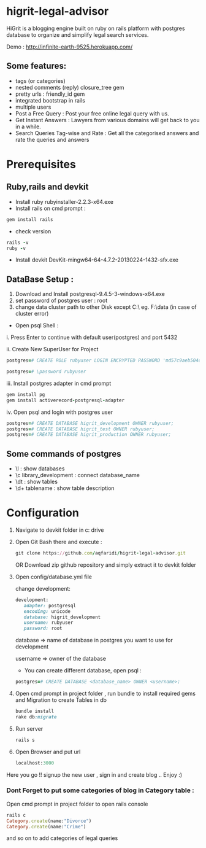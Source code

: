 # higrit-legal-advisor

HiGrit is a blogging engine built on ruby on rails platform with postgres database to organize and simplify legal search services.

Demo : http://infinite-earth-9525.herokuapp.com/

## Some features:

- tags (or categories)
- nested comments (reply) closure_tree gem
- pretty urls : friendly_id gem
- integrated bootstrap in rails
- multiple users
- Post a Free Query : Post your free online legal query with us.
- Get Instant Answers : Lawyers from various domains will get back to you in a while.
- Search Queries Tag-wise and Rate : Get all the categorised answers and rate the queries and answers

# Prerequisites

## Ruby,rails and devkit 
- Install ruby rubyinstaller-2.2.3-x64.exe
- Install rails on cmd prompt : 
```ruby
gem install rails 
```
- check version 
```ruby
rails -v
ruby -v
```

- Install devkit DevKit-mingw64-64-4.7.2-20130224-1432-sfx.exe

##  DataBase Setup :

1. Download and Install postgresql-9.4.5-3-windows-x64.exe
2. set password of postgres user : root
3. change data cluster path to other Disk except C:\   eg. F:\data (in case of cluster error)
 
- Open psql Shell : 

i. Press Enter to continue with default user(postgres) and port 5432

ii. Create New SuperUser for Project 
```ruby
postgres=# CREATE ROLE rubyuser LOGIN ENCRYPTED PASSWORD 'md57c9aeb504d6af71fa00e37ca8336a466' SUPERUSER INHERIT NOCREATEDB NOCREATEROLE NOREPLICATION;

postgres=# \password rubyuser
```

iii. Install postgres adapter in cmd prompt
```ruby
gem install pg
gem install activerecord-postgresql-adapter
```
iv. Open psql and login with postgres user
```ruby
postgres=# CREATE DATABASE higrit_development OWNER rubyuser;
postgres=# CREATE DATABASE higrit_test OWNER rubyuser;
postgres=# CREATE DATABASE higrit_production OWNER rubyuser;
```

## Some commands of postgres 

- \l : show databases
- \c library_development : connect database_name
- \dt : show tables
- \d+ tablename  : show table description


# Configuration

1. Navigate to devkit folder in c: drive
2. Open Git Bash there and execute : 
	```ruby
	git clone https://github.com/aqfaridi/higrit-legal-advisor.git
	```
	OR
	Download zip github repository and simply extract it to devkit folder 

3. Open config/database.yml file 

	change development: 
	```ruby
	development:
	   adapter: postgresql
	   encoding: unicode
	   database: higrit_development
	   username: rubyuser 
	   password: root
	```

	database => name of database in postgres you want to use for development

	username => owner of the database



	- You can create different database, open psql : 
	```ruby
	postgres=# CREATE DATABASE <database_name> OWNER <username>;
	```

4. Open cmd prompt in project folder , run bundle to install required gems and Migration to create Tables in db

	```ruby
	bundle install 
	rake db:migrate
	```

5. Run server 

	```ruby
	rails s
	```

6. Open Browser and put url

	```ruby
	localhost:3000
	```
	
Here you go !! signup the new user , sign in and create blog .. Enjoy :)


### Dont Forget to put some categories of blog in Category table : 

Open cmd prompt in project folder to open rails console

```ruby
rails c
Category.create(name:"Divorce")
Category.create(name:"Crime")
```

and so on to add categories of legal queries
